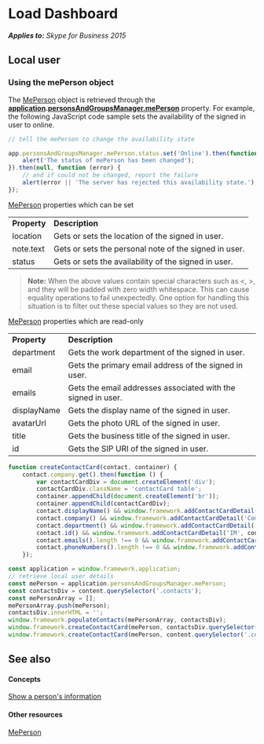 
# Load Dashboard


 _**Applies to:** Skype for Business 2015_

## Local user


### Using the mePerson object

The <a href="https://ucwa.skype.com/reference/WebSDK/interfaces/_s4b_sdk_d_.jcafe.meperson.html" target="">MePerson</a> object is retrieved through the **<a href="https://ucwa.skype.com/reference/WebSDK/interfaces/_s4b_sdk_d_.jcafe.application.html" target="">application</a>.<a href="https://ucwa.skype.com/reference/WebSDK/interfaces/_s4b_sdk_d_.jcafe.personsandgroupsmanager.html#meperson" target="">personsAndGroupsManager.mePerson</a>** property. For example, the following JavaScript code sample sets the availability of the signed in user to online.


```js
// tell the mePerson to change the availability state

app.personsAndGroupsManager.mePerson.status.set('Online').then(function () {
    alert('The status of mePerson has been changed');
}).then(null, function (error) {
    // and if could not be changed, report the failure
    alert(error || 'The server has rejected this availability state.');
});
```

<a href="https://ucwa.skype.com/reference/WebSDK/interfaces/_s4b_sdk_d_.jcafe.meperson.html" target="">MePerson</a> properties which can be set


|||
|:-----|:-----|
|**Property**|**Description**|
|location|Gets or sets the location of the signed in user.|
|note.text|Gets or sets the personal note of the signed in user.|
|status|Gets or sets the availability of the signed in user.|
>**Note:** When the above values contain special characters such as <, >, and they will be padded with zero width whitespace. This can cause equality operations to fail unexpectedly. One option for handling this situation is to filter out these special values so they are not used.

<a href="https://ucwa.skype.com/reference/WebSDK/interfaces/_s4b_sdk_d_.jcafe.meperson.html" target="">MePerson</a> properties which are read-only


|||
|:-----|:-----|
|**Property**|**Description**|
|department|Gets the work department of the signed in user.|
|email|Gets the primary email address of the signed in user.|
|emails|Gets the email addresses associated with the signed in user.|
|displayName|Gets the display name of the signed in user.|
|avatarUrl|Gets the photo URL of the signed in user.|
|title|Gets the business title of the signed in user.|
|id|Gets the SIP URI of the signed in user.|

```js
function createContactCard(contact, container) {
    contact.company.get().then(function () {
        var contactCardDiv = document.createElement('div');
        contactCardDiv.className = 'contactCard table';
        container.appendChild(document.createElement('br'));
        container.appendChild(contactCardDiv);
        contact.displayName() && window.framework.addContactCardDetail('Name', contact.displayName(), contactCardDiv);
        contact.company() && window.framework.addContactCardDetail('Company', contact.company(), contactCardDiv);
        contact.department() && window.framework.addContactCardDetail('Department', contact.department(), contactCardDiv);
        contact.id() && window.framework.addContactCardDetail('IM', contact.id(), contactCardDiv);
        contact.emails().length !== 0 && window.framework.addContactCardDetail('Email', contact.emails()[0].emailAddress(), contactCardDiv);
        contact.phoneNumbers().length !== 0 && window.framework.addContactCardDetail('Phone', contact.phoneNumbers()[0].displayString(), contactCardDiv);
    });

const application = window.framework.application;
// retrieve local user details
const mePerson = application.personsAndGroupsManager.mePerson;
const contactsDiv = content.querySelector('.contacts');
const mePersonArray = []; 
mePersonArray.push(mePerson);
contactsDiv.innerHTML = '';
window.framework.populateContacts(mePersonArray, contactsDiv);
window.framework.createContactCard(mePerson, contactsDiv.querySelector('.contact'));
window.framework.createContactCard(mePerson, content.querySelector('.contactcard'));
```

## See also


#### Concepts



<a href="//msdnstage.redmond.corp.microsoft.com/en-us/skype/websdk/docs/ptcontactscontactcard?branch=ajkher/project-shakespeare" target="">Show a person's information</a>
#### Other resources


<a href="//ucwa.skype.com/reference/WebSDK/interfaces/_s4b_sdk_d_.jcafe.meperson.html" target="">MePerson</a>
